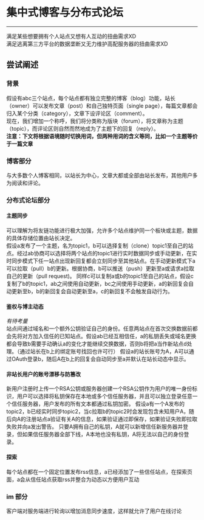 # 集中式博客与分布式论坛  
---
满足某些想要拥有个人站点又想有人互动的扭曲需求XD  
满足逃离第三方平台的数据垄断又无力维护高配服务器的扭曲需求XD  

## 尝试阐述

### 背景

假设有abc三个站点，每个站点都有独立完整的博客（blog）功能，站长（owner）可以发布文章（post）和自己独特页面（single page），每篇文章都会归入某个分类（category），文章下设评论区（comment）。  
现在，我们增加一个称呼，我们将分类称为版块（forum），将文章称为主题（topic），而评论区则自然而然地成为了主题下的回复（reply）。  
**注意：下文将根据语境随时切换用词，但两种用词的含义等同，比如一个主题等价于一篇文章**

### 博客部分

与大多数个人博客相同，以站长为中心，文章大都或全部由站长发布，其他用户多为阅读和评论。

### 分布式论坛部分

#### 主题同步

可以理解为将友链功能进行极大加强，允许多个站点维护同一个板块或主题，数据的具体存储位置由站长决定。  
假设a发布了一个主题，名为topic1，b可以选择复制（clone）topic1至自己的站点。经过ab协商可以选择将两个站点的topic1进行实时数据同步或手动更新，在实时同步模式下任一站点出现新回复都会立刻同步至其他站点。在手动更新模式下a可以拉取（pull）b的更新。根据协商，b可以推送（push）更新至a或请求a拉取自己的更新（pull request)。
同样c可以复制a或b的topic1至自己的站点，假设c复制了b的topic1，ab之间使用自动更新，bc之间使用手动更新，a的新回复会自动更新至b，b的新回复会自动更新至a，c的新回复不会触发自动行为。  

#### 鉴权与博主动态

*有待考量*  
站点间通过域名和一个额外公钥验证自己的身份。任意两站点在首次交换数据前都会先将对方加入信任的已知站点。假设ab已经互相信任，a的私钥丢失或域名更换都会导致b需要手动确认a的变化才能继续交换数据，否则b将把a当作新站点d处理。（通过站长在b上的绑定账号找回也许可行）
假设a的站长账号为A，A可以通过OAuth登录b，随后A在b上的回复会自动同步至a并默认在站长动态中显示。

#### 非站长用户的账号漂移与防篡改

新用户注册时上传一个RSA公钥或服务器创建一个RSA公钥作为用户的唯一身份标识，用户可以选择将私钥保存在本地或多个信任服务器，并且可以独立登录任意一个信任服务器，用户发布的所有文本都通过私钥加密。
假设a有一个A发布的topic2，b已经实时同步topic2，当c拉取b的topic2时会发现包含未知用户A，随后向A的注册站点a验证有关A的信息，如果验证通过即保存，如果验证失败即拉取失败并向a发出警告。
只要A拥有自己的私钥，A就可以新增信任新服务器并登录，但如果信任服务器全部下线，A本地也没有私钥，A将无法以自己的身份登录。

#### 探索

每个站点都在一个固定位置发布rss信息，a已经添加了一些信任站点，在探索页面，a会从信任站点获取rss并整合为动态以方便用户互动

### im 部分

客户端对服务端进行轮询以增加消息同步速度，这样就允许了用户在线讨论